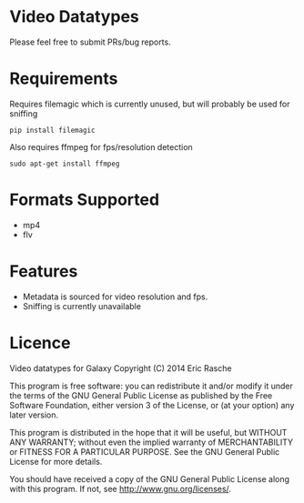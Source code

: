 # Video Datatypes

Please feel free to submit PRs/bug reports.

# Requirements

Requires filemagic which is currently unused, but will probably be used for sniffing

```
pip install filemagic
```

Also requires ffmpeg for fps/resolution detection

```
sudo apt-get install ffmpeg
```

# Formats Supported

- mp4
- flv

# Features

- Metadata is sourced for video resolution and fps.
- Sniffing is currently unavailable


# Licence

Video datatypes for Galaxy
Copyright (C) 2014 Eric Rasche

This program is free software: you can redistribute it and/or modify
it under the terms of the GNU General Public License as published by
the Free Software Foundation, either version 3 of the License, or
(at your option) any later version.

This program is distributed in the hope that it will be useful,
but WITHOUT ANY WARRANTY; without even the implied warranty of
MERCHANTABILITY or FITNESS FOR A PARTICULAR PURPOSE.  See the
GNU General Public License for more details.

You should have received a copy of the GNU General Public License
along with this program.  If not, see <http://www.gnu.org/licenses/>.
